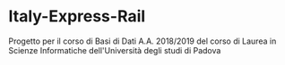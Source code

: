 # Italy-Express-Rail
Progetto per il corso di Basi di Dati A.A. 2018/2019 del corso di Laurea in Scienze Informatiche dell'Università degli studi di Padova
